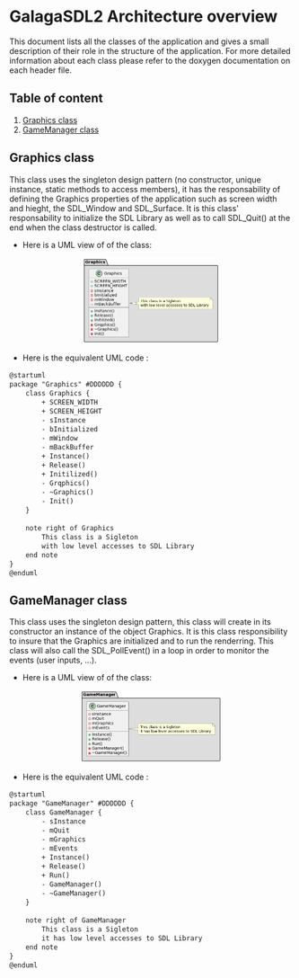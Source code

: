 # GalagaSDL2 Architecture overview

This document lists all the classes of the application and gives a small description of their role in the structure of the application. For more detailed information about each class please refer to the doxygen documentation on each header file.

## Table of content

1. [Graphics class](#Graphics_class)
2. [GameManager class](#GameManager_class)

## Graphics class <a name="Graphics_class"></a>

This class uses the singleton design pattern (no constructor, unique instance, static methods to access members), it has the responsability of defining the Graphics properties of the application such as screen width and hieght, the SDL_Window and SDL_Surface. It is this class' responsability to initialize the SDL Library as well as to call SDL_Quit() at the end when the class destructor is called.

- Here is a UML view of of the class: 

<p align="center">
  <img src="uml_screenshots/uml-Graphics-class.png" width="244" height="153" />
</p>

- Here is the equivalent UML code :

```
@startuml
package "Graphics" #DDDDDD {
    class Graphics {
        + SCREEN_WIDTH
        + SCREEN_HEIGHT
        - sInstance
        - bInitialized
        - mWindow
        - mBackBuffer
        + Instance()
        + Release()
        + Initilized()
        - Grqphics()
        - ~Graphics()
        - Init()
    }

    note right of Graphics 
        This class is a Sigleton
        with low level accesses to SDL Library
    end note
}
@enduml
```
## GameManager class <a name="GameManager_class"></a>

This class uses the singleton design pattern, this class will create in its constructor an instance of the object Graphics. It is this class responsibility to insure that the Graphics are initialized and to run the renderring. This class will also call the SDL_PollEvent() in a loop in order to monitor the events (user inputs, ...).

- Here is a UML view of of the class: 

<p align="center">
  <img src="uml_screenshots/uml-GameManager-class.png" width="252" height="129" />
</p>

- Here is the equivalent UML code :

```
@startuml
package "GameManager" #DDDDDD {
    class GameManager {
        - sInstance
        - mQuit
        - mGraphics
        - mEvents
        + Instance()
        + Release()
        + Run()
        - GameManager()
        - ~GameManager()
    }

    note right of GameManager 
        This class is a Sigleton
        it has low level accesses to SDL Library
    end note
}
@enduml
```
